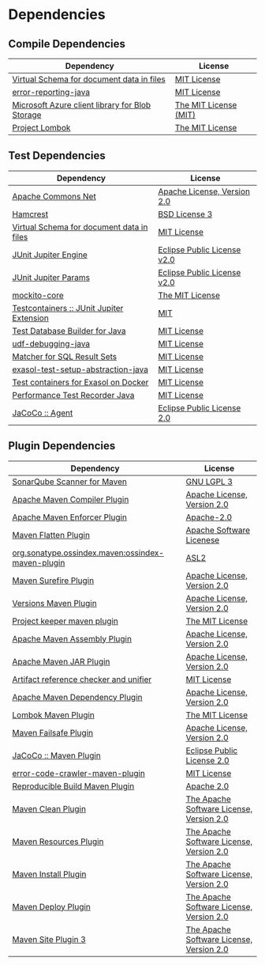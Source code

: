 <!-- @formatter:off -->
# Dependencies

## Compile Dependencies

| Dependency                                           | License                    |
| ---------------------------------------------------- | -------------------------- |
| [Virtual Schema for document data in files][0]       | [MIT License][1]           |
| [error-reporting-java][2]                            | [MIT License][3]           |
| [Microsoft Azure client library for Blob Storage][4] | [The MIT License (MIT)][5] |
| [Project Lombok][6]                                  | [The MIT License][7]       |

## Test Dependencies

| Dependency                                      | License                           |
| ----------------------------------------------- | --------------------------------- |
| [Apache Commons Net][8]                         | [Apache License, Version 2.0][9]  |
| [Hamcrest][10]                                  | [BSD License 3][11]               |
| [Virtual Schema for document data in files][0]  | [MIT License][1]                  |
| [JUnit Jupiter Engine][12]                      | [Eclipse Public License v2.0][13] |
| [JUnit Jupiter Params][12]                      | [Eclipse Public License v2.0][13] |
| [mockito-core][14]                              | [The MIT License][15]             |
| [Testcontainers :: JUnit Jupiter Extension][16] | [MIT][5]                          |
| [Test Database Builder for Java][17]            | [MIT License][18]                 |
| [udf-debugging-java][19]                        | [MIT License][20]                 |
| [Matcher for SQL Result Sets][21]               | [MIT License][22]                 |
| [exasol-test-setup-abstraction-java][23]        | [MIT License][24]                 |
| [Test containers for Exasol on Docker][25]      | [MIT License][26]                 |
| [Performance Test Recorder Java][27]            | [MIT License][28]                 |
| [JaCoCo :: Agent][29]                           | [Eclipse Public License 2.0][30]  |

## Plugin Dependencies

| Dependency                                              | License                                        |
| ------------------------------------------------------- | ---------------------------------------------- |
| [SonarQube Scanner for Maven][31]                       | [GNU LGPL 3][32]                               |
| [Apache Maven Compiler Plugin][33]                      | [Apache License, Version 2.0][9]               |
| [Apache Maven Enforcer Plugin][34]                      | [Apache-2.0][9]                                |
| [Maven Flatten Plugin][35]                              | [Apache Software Licenese][9]                  |
| [org.sonatype.ossindex.maven:ossindex-maven-plugin][36] | [ASL2][37]                                     |
| [Maven Surefire Plugin][38]                             | [Apache License, Version 2.0][9]               |
| [Versions Maven Plugin][39]                             | [Apache License, Version 2.0][9]               |
| [Project keeper maven plugin][40]                       | [The MIT License][41]                          |
| [Apache Maven Assembly Plugin][42]                      | [Apache License, Version 2.0][9]               |
| [Apache Maven JAR Plugin][43]                           | [Apache License, Version 2.0][9]               |
| [Artifact reference checker and unifier][44]            | [MIT License][45]                              |
| [Apache Maven Dependency Plugin][46]                    | [Apache License, Version 2.0][9]               |
| [Lombok Maven Plugin][47]                               | [The MIT License][48]                          |
| [Maven Failsafe Plugin][49]                             | [Apache License, Version 2.0][9]               |
| [JaCoCo :: Maven Plugin][50]                            | [Eclipse Public License 2.0][30]               |
| [error-code-crawler-maven-plugin][51]                   | [MIT License][52]                              |
| [Reproducible Build Maven Plugin][53]                   | [Apache 2.0][37]                               |
| [Maven Clean Plugin][54]                                | [The Apache Software License, Version 2.0][37] |
| [Maven Resources Plugin][55]                            | [The Apache Software License, Version 2.0][37] |
| [Maven Install Plugin][56]                              | [The Apache Software License, Version 2.0][37] |
| [Maven Deploy Plugin][57]                               | [The Apache Software License, Version 2.0][37] |
| [Maven Site Plugin 3][58]                               | [The Apache Software License, Version 2.0][37] |

[0]: https://github.com/exasol/virtual-schema-common-document-files/
[1]: https://github.com/exasol/virtual-schema-common-document-files/blob/main/LICENSE
[2]: https://github.com/exasol/error-reporting-java/
[3]: https://github.com/exasol/error-reporting-java/blob/main/LICENSE
[4]: https://github.com/Azure/azure-sdk-for-java
[5]: http://opensource.org/licenses/MIT
[6]: https://projectlombok.org
[7]: https://projectlombok.org/LICENSE
[8]: https://commons.apache.org/proper/commons-net/
[9]: https://www.apache.org/licenses/LICENSE-2.0.txt
[10]: http://hamcrest.org/JavaHamcrest/
[11]: http://opensource.org/licenses/BSD-3-Clause
[12]: https://junit.org/junit5/
[13]: https://www.eclipse.org/legal/epl-v20.html
[14]: https://github.com/mockito/mockito
[15]: https://github.com/mockito/mockito/blob/main/LICENSE
[16]: https://testcontainers.org
[17]: https://github.com/exasol/test-db-builder-java/
[18]: https://github.com/exasol/test-db-builder-java/blob/main/LICENSE
[19]: https://github.com/exasol/udf-debugging-java/
[20]: https://github.com/exasol/udf-debugging-java/blob/main/LICENSE
[21]: https://github.com/exasol/hamcrest-resultset-matcher/
[22]: https://github.com/exasol/hamcrest-resultset-matcher/blob/main/LICENSE
[23]: https://github.com/exasol/exasol-test-setup-abstraction-java/
[24]: https://github.com/exasol/exasol-test-setup-abstraction-java/blob/main/LICENSE
[25]: https://github.com/exasol/exasol-testcontainers/
[26]: https://github.com/exasol/exasol-testcontainers/blob/main/LICENSE
[27]: https://github.com/exasol/performance-test-recorder-java/
[28]: https://github.com/exasol/performance-test-recorder-java/blob/main/LICENSE
[29]: https://www.eclemma.org/jacoco/index.html
[30]: https://www.eclipse.org/legal/epl-2.0/
[31]: http://sonarsource.github.io/sonar-scanner-maven/
[32]: http://www.gnu.org/licenses/lgpl.txt
[33]: https://maven.apache.org/plugins/maven-compiler-plugin/
[34]: https://maven.apache.org/enforcer/maven-enforcer-plugin/
[35]: https://www.mojohaus.org/flatten-maven-plugin/
[36]: https://sonatype.github.io/ossindex-maven/maven-plugin/
[37]: http://www.apache.org/licenses/LICENSE-2.0.txt
[38]: https://maven.apache.org/surefire/maven-surefire-plugin/
[39]: https://www.mojohaus.org/versions/versions-maven-plugin/
[40]: https://github.com/exasol/project-keeper/
[41]: https://github.com/exasol/project-keeper/blob/main/LICENSE
[42]: https://maven.apache.org/plugins/maven-assembly-plugin/
[43]: https://maven.apache.org/plugins/maven-jar-plugin/
[44]: https://github.com/exasol/artifact-reference-checker-maven-plugin/
[45]: https://github.com/exasol/artifact-reference-checker-maven-plugin/blob/main/LICENSE
[46]: https://maven.apache.org/plugins/maven-dependency-plugin/
[47]: https://anthonywhitford.com/lombok.maven/lombok-maven-plugin/
[48]: https://opensource.org/licenses/MIT
[49]: https://maven.apache.org/surefire/maven-failsafe-plugin/
[50]: https://www.jacoco.org/jacoco/trunk/doc/maven.html
[51]: https://github.com/exasol/error-code-crawler-maven-plugin/
[52]: https://github.com/exasol/error-code-crawler-maven-plugin/blob/main/LICENSE
[53]: http://zlika.github.io/reproducible-build-maven-plugin
[54]: http://maven.apache.org/plugins/maven-clean-plugin/
[55]: http://maven.apache.org/plugins/maven-resources-plugin/
[56]: http://maven.apache.org/plugins/maven-install-plugin/
[57]: http://maven.apache.org/plugins/maven-deploy-plugin/
[58]: http://maven.apache.org/plugins/maven-site-plugin/
